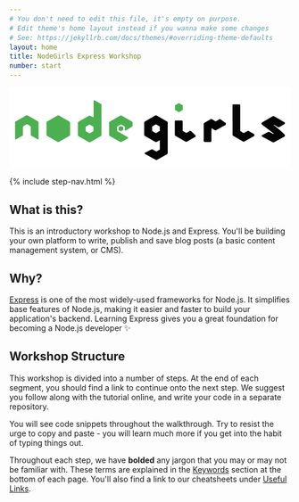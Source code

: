 ```yaml
---
# You don't need to edit this file, it's empty on purpose.
# Edit theme's home layout instead if you wanna make some changes
# See: https://jekyllrb.com/docs/themes/#overriding-theme-defaults
layout: home
title: NodeGirls Express Workshop
number: start
---
```


<img src="assets/logo.png">

{% include step-nav.html %}

## What is this?

This is an introductory workshop to Node.js and Express. You'll be building your own platform to write, publish and save blog posts (a basic content management system, or CMS).

## Why?

[Express](http://expressjs.com/) is one of the most widely-used frameworks for Node.js. It simplifies base features of Node.js, making it easier and faster to build your application's backend. Learning Express gives you a great foundation for becoming a Node.js developer :sparkles:

## Workshop Structure

This workshop is divided into a number of steps. At the end of each segment, you should find a link to continue onto the next step. We suggest you follow along with the tutorial online, and write your code in a separate repository.

You will see code snippets throughout the walkthrough. Try to resist the urge to copy and paste - you will learn much more if you get into the habit of typing things out.

Throughout each step, we have **bolded** any jargon that you may or may not be familiar with. These terms are explained in the [Keywords](https://github.com/node-girls/express-workshop/#keywords) section at the bottom of each page. You'll also find a link to our cheatsheets under [Useful Links](https://github.com/node-girls/express-workshop/#useful-links).

